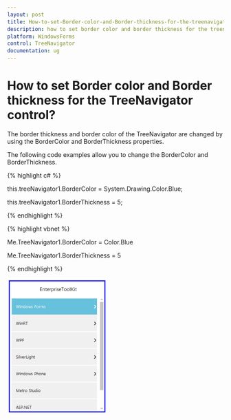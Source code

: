 ```yaml
---
layout: post
title: How-to-set-Border-color-and-Border-thickness-for-the-treenavigator-control | WindowsForms | Syncfusion
description: how to set border color and border thickness for the treenavigator control?
platform: WindowsForms
control: TreeNavigator
documentation: ug
---
```


# How to set Border color and Border thickness for the TreeNavigator control?

The border thickness and border color of the TreeNavigator are changed by using the BorderColor and BorderThickness properties.

The following code examples allow you to change the BorderColor and BorderThickness.

{% highlight c# %}

this.treeNavigator1.BorderColor = System.Drawing.Color.Blue;

this.treeNavigator1.BorderThickness = 5;

{% endhighlight %}

{% highlight vbnet %}

Me.TreeNavigator1.BorderColor = Color.Blue

Me.TreeNavigator1.BorderThickness = 5

{% endhighlight %}



![](How-to-set-Border-color-and-Border-thickness-for-t_images/How-to-set-Border-color-and-Border-thickness-for-t_img1.png)

